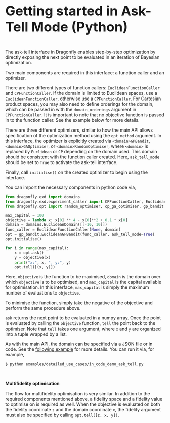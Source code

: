 <span style="font-size:3em">**Getting started in Ask-Tell Mode (Python)**</span>

&nbsp;

The ask-tell interface in Dragonfly enables step-by-step optimization by directly exposing
the next point to be evaluated in an iteration of Bayesian optimization. 

Two main components are required in this interface: a function caller and an optimizer.

There are two different types of function callers: `EuclideanFunctionCaller` and 
`CPFunctionCaller`. If the domain is limited to Euclidean spaces, use a 
`EuclideanFunctionCaller`, otherwise use a `CPFunctionCaller`. For
Cartesian product spaces, you may also need to define orderings for the domain, which
can be passed in with the `domain_orderings` argument in `CPFunctionCaller`. It is important
to note that no objective function is passed in to the function caller. See the example
below for more details.

There are three different optimizers, similar to how the main API allows specification of
the optimization method using the `opt_method` argument. In this interface, the optimizer
is explicitly created via `<domain>GPBandit`, `<domain>GAOptimiser`, or 
`<domain>RandomOptimiser`, where `<domain>` is replaced by `Euclidean` or `CP` depending on
the domain used. This domain should be consistent with the function caller created. Here,
`ask_tell_mode` should be set to `True` to activate the ask-tell interface.

Finally, call `initialise()` on the created optimizer to begin using the interface.


You can import the necessary components in python code via,
```python
from dragonfly.exd import domains
from dragonfly.exd.experiment_caller import CPFunctionCaller, EuclideanFunctionCaller
from dragonfly.opt import random_optimiser, cp_ga_optimiser, gp_bandit

max_capital = 100
objective = lambda x: x[0] ** 4 - x[0]**2 + 0.1 * x[0]
domain = domains.EuclideanDomain([[-10, 10]])
func_caller = EuclideanFunctionCaller(None, domain)
opt = gp_bandit.EuclideanGPBandit(func_caller, ask_tell_mode=True)
opt.initialise()

for i in range(max_capital):
    x = opt.ask()
    y = objective(x)
    print("x:", x, ", y:", y)
    opt.tell([(x, y)])

```
Here, `objective` is the function to be maximised,
`domain` is the domain over which `objective` is to be optimised,
and `max_capital` is the capital available for optimisation.
In this interface, `max_capital` is simply the maximum number of evaluations
to `objective`.

To minimise the function, simply take the negative of the objective and
perform the same procedure above.

`ask` returns the next point to be evaluated in a numpy array. Once the point
is evaluated by calling the `objective` function, `tell` the point back to the
optimiser. Note that `tell` takes one argument, where `x` and `y` are organized
into a tuple wrapped by a list. 

As with the main API, the domain can be specified via a JSON file or in code.
See the [following example](examples/detailed_use_cases/in_code_demo_ask_tell.py) for more details.
You can run it via, for example,
```bash
$ python examples/detailed_use_cases/in_code_demo_ask_tell.py
```


&nbsp;

**Multifidelity optimisation**

The flow for multifidelity optimisation is very similar. In addition to the required components
mentioned above, a fidelity space and a fidelity value to optimise on is required as well. When 
the objective is evaluated on both the fidelity coordinate `z` and the domain coordinate `x`, 
the fidelity argument must also be specified by calling `opt.tell([z, x, y])`. 


